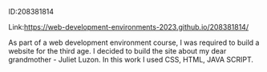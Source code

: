 ID:208381814

Link:https://web-development-environments-2023.github.io/208381814/

As part of a web development environment course, I was required to build a website for the third age.
I decided to build the site about my dear grandmother - Juliet Luzon.
In this work I used CSS, HTML, JAVA SCRIPT.
